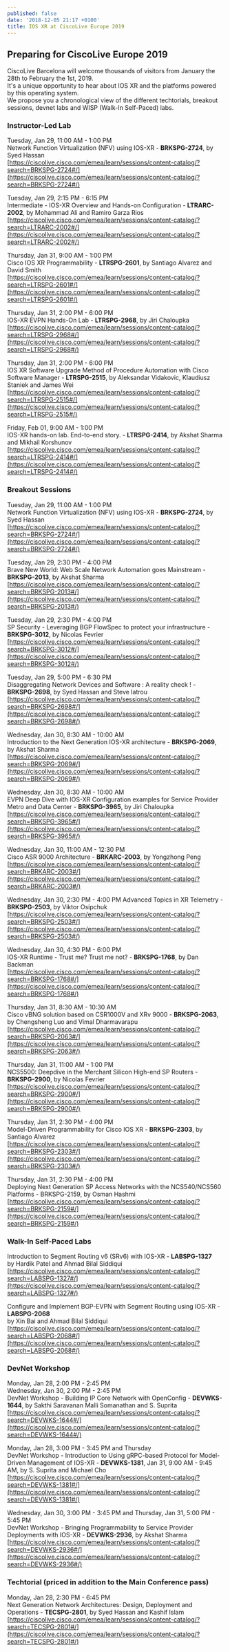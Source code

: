 ```yaml
---
published: false
date: '2018-12-05 21:17 +0100'
title: IOS XR at CiscoLive Europe 2019
---
```



## Preparing for CiscoLive Europe 2019

CiscoLive Barcelona will welcome thousands of visitors from January the 28th to February the 1st, 2019.  
It's a unique opportunity to hear about IOS XR and the platforms powered by this operating system.  
We propose you a chronological view of the different techtorials, breakout sessions, devnet labs and WISP (Walk-In Self-Paced) labs.  

### Instructor-Led Lab

Tuesday, Jan 29, 11:00 AM - 1:00 PM  
Network Function Virtualization (NFV) using IOS-XR - **BRKSPG-2724**, by Syed Hassan  
[https://ciscolive.cisco.com/emea/learn/sessions/content-catalog/?search=BRKSPG-2724#/](https://ciscolive.cisco.com/emea/learn/sessions/content-catalog/?search=BRKSPG-2724#/)

Tuesday, Jan 29, 2:15 PM - 6:15 PM  
Intermediate - IOS-XR Overview and Hands-on Configuration - **LTRARC-2002**, by Mohammad Ali and Ramiro Garza Rios  
[https://ciscolive.cisco.com/emea/learn/sessions/content-catalog/?search=LTRARC-2002#/](https://ciscolive.cisco.com/emea/learn/sessions/content-catalog/?search=LTRARC-2002#/)

Thursday, Jan 31, 9:00 AM - 1:00 PM  
Cisco IOS XR Programmability - **LTRSPG-2601**, by Santiago Alvarez and David Smith  
[https://ciscolive.cisco.com/emea/learn/sessions/content-catalog/?search=LTRSPG-2601#/](https://ciscolive.cisco.com/emea/learn/sessions/content-catalog/?search=LTRSPG-2601#/)

Thursday, Jan 31, 2:00 PM - 6:00 PM  
IOS-XR EVPN Hands-On Lab - **LTRSPG-2968**, by Jiri Chaloupka  
[https://ciscolive.cisco.com/emea/learn/sessions/content-catalog/?search=LTRSPG-2968#/](https://ciscolive.cisco.com/emea/learn/sessions/content-catalog/?search=LTRSPG-2968#/)

Thursday, Jan 31, 2:00 PM - 6:00 PM  
IOS XR Software Upgrade Method of Procedure Automation with Cisco Software Manager - **LTRSPG-2515**, by Aleksandar Vidakovic, Klaudiusz Staniek and James Wei  
[https://ciscolive.cisco.com/emea/learn/sessions/content-catalog/?search=LTRSPG-2515#/](https://ciscolive.cisco.com/emea/learn/sessions/content-catalog/?search=LTRSPG-2515#/)

Friday, Feb 01, 9:00 AM - 1:00 PM  
IOS-XR hands-on lab. End-to-end story. - **LTRSPG-2414**, by Akshat Sharma and Mikhail Korshunov
[https://ciscolive.cisco.com/emea/learn/sessions/content-catalog/?search=LTRSPG-2414#/](https://ciscolive.cisco.com/emea/learn/sessions/content-catalog/?search=LTRSPG-2414#/)

### Breakout Sessions

Tuesday, Jan 29, 11:00 AM - 1:00 PM  
Network Function Virtualization (NFV) using IOS-XR - **BRKSPG-2724**, by Syed Hassan  
[https://ciscolive.cisco.com/emea/learn/sessions/content-catalog/?search=BRKSPG-2724#/](https://ciscolive.cisco.com/emea/learn/sessions/content-catalog/?search=BRKSPG-2724#/)

Tuesday, Jan 29, 2:30 PM - 4:00 PM  
Brave New World: Web Scale Network Automation goes Mainstream - **BRKSPG-2013**, by Akshat Sharma  
[https://ciscolive.cisco.com/emea/learn/sessions/content-catalog/?search=BRKSPG-2013#/](https://ciscolive.cisco.com/emea/learn/sessions/content-catalog/?search=BRKSPG-2013#/)

Tuesday, Jan 29, 2:30 PM - 4:00 PM  
SP Security - Leveraging BGP FlowSpec to protect your infrastructure - **BRKSPG-3012**, by Nicolas Fevrier  
[https://ciscolive.cisco.com/emea/learn/sessions/content-catalog/?search=BRKSPG-3012#/](https://ciscolive.cisco.com/emea/learn/sessions/content-catalog/?search=BRKSPG-3012#/)

Tuesday, Jan 29, 5:00 PM - 6:30 PM  
Disaggregating Network Devices and Software : A reality check ! - **BRKSPG-2698**, by Syed Hassan and Steve Iatrou  
[https://ciscolive.cisco.com/emea/learn/sessions/content-catalog/?search=BRKSPG-2698#/](https://ciscolive.cisco.com/emea/learn/sessions/content-catalog/?search=BRKSPG-2698#/)

Wednesday, Jan 30, 8:30 AM - 10:00 AM  
Introduction to the Next Generation IOS-XR architecture - **BRKSPG-2069**, by Akshat Sharma  
[https://ciscolive.cisco.com/emea/learn/sessions/content-catalog/?search=BRKSPG-2069#/](https://ciscolive.cisco.com/emea/learn/sessions/content-catalog/?search=BRKSPG-2069#/)

Wednesday, Jan 30, 8:30 AM - 10:00 AM  
EVPN Deep Dive with IOS-XR Configuration examples for Service Provider Metro and Data Center - **BRKSPG-3965**, by Jiri Chaloupka  
[https://ciscolive.cisco.com/emea/learn/sessions/content-catalog/?search=BRKSPG-3965#/](https://ciscolive.cisco.com/emea/learn/sessions/content-catalog/?search=BRKSPG-3965#/)

Wednesday, Jan 30, 11:00 AM - 12:30 PM  
Cisco ASR 9000 Architecture - **BRKARC-2003**, by Yongzhong Peng  
[https://ciscolive.cisco.com/emea/learn/sessions/content-catalog/?search=BRKARC-2003#/](https://ciscolive.cisco.com/emea/learn/sessions/content-catalog/?search=BRKARC-2003#/)

Wednesday, Jan 30, 2:30 PM - 4:00 PM
Advanced Topics in XR Telemetry - **BRKSPG-2503**, by Viktor Osipchuk  
[https://ciscolive.cisco.com/emea/learn/sessions/content-catalog/?search=BRKSPG-2503#/](https://ciscolive.cisco.com/emea/learn/sessions/content-catalog/?search=BRKSPG-2503#/)

Wednesday, Jan 30, 4:30 PM - 6:00 PM  
IOS-XR Runtime - Trust me? Trust me not? - **BRKSPG-1768**, by Dan Backman  
[https://ciscolive.cisco.com/emea/learn/sessions/content-catalog/?search=BRKSPG-1768#/](https://ciscolive.cisco.com/emea/learn/sessions/content-catalog/?search=BRKSPG-1768#/)

Thursday, Jan 31, 8:30 AM - 10:30 AM  
Cisco vBNG solution based on CSR1000V and XRv 9000 - **BRKSPG-2063**, by Chengsheng Luo and Vimal Dharmavarapu  
[https://ciscolive.cisco.com/emea/learn/sessions/content-catalog/?search=BRKSPG-2063#/](https://ciscolive.cisco.com/emea/learn/sessions/content-catalog/?search=BRKSPG-2063#/)

Thursday, Jan 31, 11:00 AM - 1:00 PM  
NCS5500: Deepdive in the Merchant Silicon High-end SP Routers - **BRKSPG-2900**, by Nicolas Fevrier  
[https://ciscolive.cisco.com/emea/learn/sessions/content-catalog/?search=BRKSPG-2900#/](https://ciscolive.cisco.com/emea/learn/sessions/content-catalog/?search=BRKSPG-2900#/)

Thursday, Jan 31, 2:30 PM - 4:00 PM  
Model-Driven Programmability for Cisco IOS XR - **BRKSPG-2303**, by Santiago Alvarez  
[https://ciscolive.cisco.com/emea/learn/sessions/content-catalog/?search=BRKSPG-2303#/](https://ciscolive.cisco.com/emea/learn/sessions/content-catalog/?search=BRKSPG-2303#/)

Thursday, Jan 31, 2:30 PM - 4:00 PM  
Deploying Next Generation SP Access Networks with the NCS540/NCS560 Platforms - BRKSPG-2159, by Osman Hashmi  
[https://ciscolive.cisco.com/emea/learn/sessions/content-catalog/?search=BRKSPG-2159#/](https://ciscolive.cisco.com/emea/learn/sessions/content-catalog/?search=BRKSPG-2159#/)


### Walk-In Self-Paced Labs

Introduction to Segment Routing v6 (SRv6) with IOS-XR - **LABSPG-1327**  
by Hardik Patel and Ahmad Bilal Siddiqui  
[https://ciscolive.cisco.com/emea/learn/sessions/content-catalog/?search=LABSPG-1327#/](https://ciscolive.cisco.com/emea/learn/sessions/content-catalog/?search=LABSPG-1327#/)

Configure and Implement BGP-EVPN with Segment Routing using IOS-XR - **LABSPG-2068**  
by Xin Bai and Ahmad Bilal Siddiqui  
[https://ciscolive.cisco.com/emea/learn/sessions/content-catalog/?search=LABSPG-2068#/](https://ciscolive.cisco.com/emea/learn/sessions/content-catalog/?search=LABSPG-2068#/)

### DevNet Workshop

Monday, Jan 28, 2:00 PM - 2:45 PM  
Wednesday, Jan 30, 2:00 PM - 2:45 PM  
DevNet Workshop - Building IP Core Network with OpenConfig - **DEVWKS-1644**, by Sakthi Saravanan Malli Somanathan and S. Suprita  
[https://ciscolive.cisco.com/emea/learn/sessions/content-catalog/?search=DEVWKS-1644#/](https://ciscolive.cisco.com/emea/learn/sessions/content-catalog/?search=DEVWKS-1644#/)

Monday, Jan 28, 3:00 PM - 3:45 PM and Thursday  
DevNet Workshop - Introduction to Using gRPC-based Protocol for Model-Driven Management of IOS-XR - **DEVWKS-1381**, Jan 31, 9:00 AM - 9:45 AM, by S. Suprita and Michael Cho  
[https://ciscolive.cisco.com/emea/learn/sessions/content-catalog/?search=DEVWKS-1381#/](https://ciscolive.cisco.com/emea/learn/sessions/content-catalog/?search=DEVWKS-1381#/)

Wednesday, Jan 30, 3:00 PM - 3:45 PM and Thursday, Jan 31, 5:00 PM - 5:45 PM  
DevNet Workshop - Bringing Programmability to Service Provider Deployments with IOS-XR - **DEVWKS-2936**, by Akshat Sharma  
[https://ciscolive.cisco.com/emea/learn/sessions/content-catalog/?search=DEVWKS-2936#/](https://ciscolive.cisco.com/emea/learn/sessions/content-catalog/?search=DEVWKS-2936#/)

### Techtorial (priced in addition to the Main Conference pass)

Monday, Jan 28, 2:30 PM - 6:45 PM  
Next Generation Network Architectures: Design, Deployment and Operations - **TECSPG-2801**, by Syed Hassan and Kashif Islam  
[https://ciscolive.cisco.com/emea/learn/sessions/content-catalog/?search=TECSPG-2801#/](https://ciscolive.cisco.com/emea/learn/sessions/content-catalog/?search=TECSPG-2801#/)
